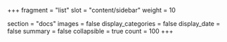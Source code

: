 +++
fragment = "list"
slot = "content/sidebar"
weight = 10

section = "docs"
images = false
display_categories = false
display_date = false
summary = false
collapsible = true
count = 100
+++